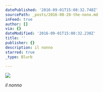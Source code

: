 ```yaml
---
datePublished: '2016-09-01T15:08:32.748Z'
sourcePath: _posts/2016-08-28-the-nono.md
inFeed: true
author: []
via: {}
dateModified: '2016-09-01T15:08:32.230Z'
title: ''
publisher: {}
description: il nonno
starred: true
_type: Blurb

---
```

![](https://the-grid-user-content.s3-us-west-2.amazonaws.com/669b4e70-139f-45ca-be7d-5d6bc725b6e7.jpg)

_il nonno_